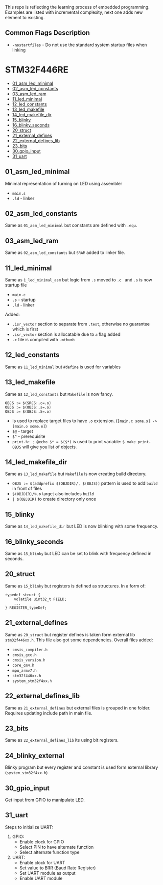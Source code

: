 This repo is reflecting the learning process of embedded programming.
Examples are listed with incremental complexity, next one adds new element to existing.

## Common Flags Description
- `-nostartfiles` - Do not use the standard system startup files when linking


# STM32F446RE
- [01_asm_led_minimal](#01_asm_led_minimal)
- [02_asm_led_constants](#02_asm_led_constants)
- [03_asm_led_ram](#03_asm_led_ram)
- [11_led_minimal](#11_led_minimal)
- [12_led_constants](#12_led_constants)
- [13_led_makefile](#13_led_makefile)
- [14_led_makefile_dir](#14_led_makefile_dir)
- [15_blinky](#15_blinky)
- [16_blinky_seconds](#16_blinky_seconds)
- [20_struct](#20_struct)
- [21_external_defines](#21_external_defines)
- [22_external_defines_lib](#22_external_defines_lib)
- [23_bits](#23_bits)
- [30_gpio_input](#30_gpio_input)
- [31_uart](#31_uart)

## 01_asm_led_minimal
Minimal representation of turning on LED using assembler
- `main.s`
- `.ld` - linker

## 02_asm_led_constants
Same as `01_asm_led_minimal` but constants are defined with `.equ`.

## 03_asm_led_ram
Same as `02_asm_led_constants` but `SRAM` added to linker file.

## 11_led_minimal
Same as `1_led_minimal_asm` but logic from `.s` moved to `.c ` and `.s` is now startup file
- `main.c`
- `.s` - startup
- `.ld` - linker

Added:
- `.isr_vector` section to separate from `.text`, otherwise no guarantee which is first
- `.isr_vector` section is allocatable due to `a` flag added
- `.c` file is compiled with `-mthumb`
 
## 12_led_constants
Same as `11_led_minimal` but `#define` is used for variables

## 13_led_makefile
Same as `12_led_constants` but `Makefile` is now fancy.<br>
```
OBJS := $(SRCS:.c=.o)
OBJS := $(OBJS:.s=.o)
OBJS := $(OBJS:.S=.o)
```
- Is used to replace target files to have `.o` extension. (`[main.c some.s] -> [main.o some.o]`)
- `$@` - target
- `$^` - prerequisite
- `print-%: ; @echo $* = $($*)` is used to print variable: `$ make print-OBJS` will give you list of objects.

## 14_led_makefile_dir
Same as `13_led_makefile` but `Makefile` is now creating build directory.<br>
- `OBJS := $(addprefix $(OBJDIR)/, $(OBJS))` pattern is used to add `build` in front of files
- `$(OBJDIR)/%.o` target also includes `build`
- `| $(OBJDIR)` to create directory only once

## 15_blinky
Same as `14_led_makefile_dir` but LED is now blinking with some frequency.

## 16_blinky_seconds
Same as `15_blinky` but LED can be set to blink with frequency defined in seconds.

## 20_struct
Same as `15_blinky` but registers is defined as structures. In a form of:
```
typedef struct {
    volatile uint32_t FIELD;
    ...
} REGISTER_typeDef;
```

## 21_external_defines
Same as `20_struct` but register defines is taken form external lib `stm32f446xx.h`.
This file also got some dependencies. Overall files added:
- `cmsis_compiler.h`
- `cmsis_gcc.h`
- `cmsis_version.h`
- `core_cm4.h`
- `mpu_armv7.h`
- `stm32f446xx.h`
- `system_stm32f4xx.h`

## 22_external_defines_lib
Same as `21_external_defines` but external files is grouped in one folder. 
Requires updating include path in main file.

## 23_bits
Same as `22_external_defines_lib` its using bit registers. 

## 24_blinky_external
Blinky program but every register and constant is used form external library (`system_stm32f4xx.h`)

## 30_gpio_input
Get input from GPIO to manipulate LED.

## 31_uart
Steps to initialize UART:
1. GPIO:
   - Enable clock for GPIO
   - Select PIN to have alternate function
   - Select alternate function type
2. UART:
   - Enable clock for UART
   - Set value to BRR (Baud Rate Register)
   - Set UART module as output
   - Enable UART module